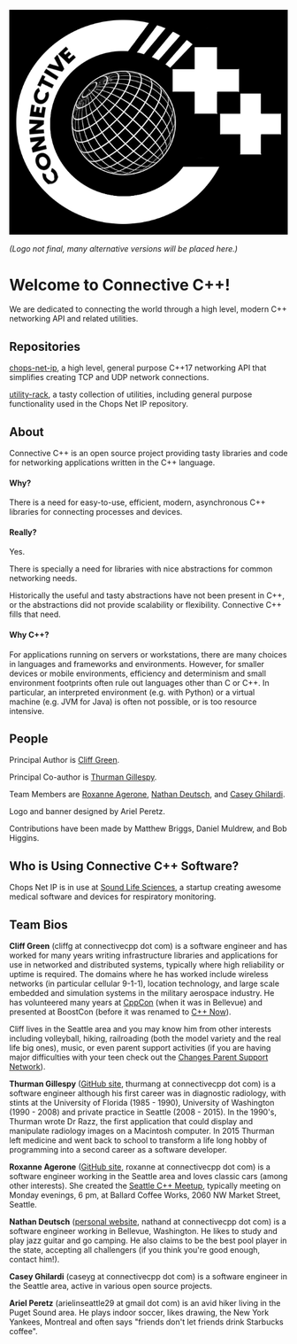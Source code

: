 ![Test Logo](images/connective_logo_02_03_2020.png)

*(Logo not final, many alternative versions will be placed here.)*

# Welcome to Connective C++!

We are dedicated to connecting the world through a high level, modern C++ networking API and related utilities.

## Repositories

[chops-net-ip](https://connectivecpp.github.io/chops-net-ip), a high level, general purpose C++17 networking API that simplifies creating TCP and UDP network connections.

[utility-rack](https://connectivecpp.github.io/utility-rack), a tasty collection of utilities, including general purpose functionality used in the Chops Net IP repository.

## About

Connective C++ is an open source project providing tasty libraries and code for networking applications written in the C++ language.

#### Why?

There is a need for easy-to-use, efficient, modern, asynchronous C++ libraries for connecting processes and devices.

#### Really?

Yes.

There is specially a need for libraries with nice abstractions for common networking needs.

Historically the useful and tasty abstractions have not been present in C++, or the abstractions did not provide scalability or flexibility. Connective C++ fills that need.

#### Why C++? 

For applications running on servers or workstations, there are many choices in languages and frameworks and environments. However, for smaller devices or mobile environments, efficiency and determinism and small environment footprints often rule out languages other than C or C++. In particular, an interpreted environment (e.g. with Python) or a virtual machine (e.g. JVM for Java) is often not possible, or is too resource intensive.

## People

Principal Author is [Cliff Green](https://github.com/cliffg-softwarelibre).

Principal Co-author is [Thurman Gillespy](https://tgill880.github.io).

Team Members are [Roxanne Agerone](https://github.com/oxenran), [Nathan Deutsch](https://github.com/n-deutsch), and [Casey Ghilardi](https://github.com/Crghilardi).

Logo and banner designed by Ariel Peretz.

Contributions have been made by Matthew Briggs, Daniel Muldrew, and Bob Higgins.

## Who is Using Connective C++ Software?

Chops Net IP is in use at [Sound Life Sciences](https://www.soundlifesci.com/), a startup creating awesome medical software and devices for respiratory monitoring.

## Team Bios

**Cliff Green** (cliffg at connectivecpp dot com) is a software engineer and has worked for many years writing infrastructure libraries and applications for use in networked and distributed systems, typically where high reliability or uptime is required. The domains where he has worked include wireless networks (in particular cellular 9-1-1), location technology, and large scale embedded and simulation systems in the military aerospace industry. He has volunteered many years at [CppCon](https://cppcon.org/) (when it was in Bellevue) and presented at BoostCon (before it was renamed to [C++ Now](http://cppnow.org/)).

Cliff lives in the Seattle area and you may know him from other interests including volleyball, hiking, railroading (both the model variety and the real life big ones), music, or even parent support activities (if you are having major difficulties with your teen check out the [Changes Parent Support Network](http://cpsn.org)).

**Thurman Gillespy** ([GitHub site](https://tgill880.github.io/), thurmang at connectivecpp dot com) is a software engineer although his first career was in diagnostic radiology, with stints at the University of Florida (1985 - 1990), University of Washington (1990 - 2008) and private practice in Seattle (2008 - 2015). In the 1990's, Thurman wrote Dr Razz, the first application that could display and manipulate radiology images on a Macintosh computer. In 2015 Thurman left medicine and went back to school to transform a life long hobby of programming into a second career as a software developer.

**Roxanne Agerone** ([GitHub site](https://github.com/oxenran), roxanne at connectivecpp dot com) is a software engineer working in the Seattle area and loves classic cars (among other interests). She created the [Seattle C++ Meetup](https://www.meetup.com/Seattle-C-Meetup), typically meeting on Monday evenings, 6 pm, at Ballard Coffee Works, 2060 NW Market Street, Seattle.

**Nathan Deutsch** ([personal website](http://www.nathandeutsch.com), nathand at connectivecpp dot com) is a software engineer working in Bellevue, Washington. He likes to study and play jazz guitar and go camping. He also claims to be the best pool player in the state, accepting all challengers (if you think you're good enough, contact him!).

**Casey Ghilardi** (caseyg at connectivecpp dot com) is a software engineer in the Seattle area, active in various open source projects. 

**Ariel Peretz** (arielinseattle29 at gmail dot com) is an avid hiker living in the Puget Sound area. He plays indoor soccer, likes drawing, the New York Yankees, Montreal and often says "friends don't let friends drink Starbucks coffee".
